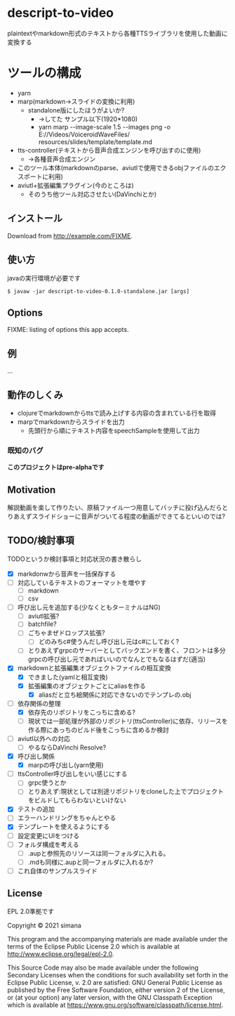 # descript-to-video

plaintextやmarkdown形式のテキストから各種TTSライブラリを使用した動画に変換する

# ツールの構成
* yarn
* marp(markdown->スライドの変換に利用)
  * standalone版にしたほうがよいか?
    * →してた サンプル以下(1920*1080)
    * yarn marp --image-scale 1.5 --images png -o E://Videos/VoiceroidWaveFiles/  resources/slides/template/template.md
* tts-controller(テキストから音声合成エンジンを呼び出すのに使用)
  * ->各種音声合成エンジン
* このツール本体(markdownのparse、aviutlで使用できるobjファイルのエクスポートに利用)
* aviutl+拡張編集プラグイン(今のところは)
  * そのうち他ツール対応させたい(DaVinchiとか)

## インストール

Download from http://example.com/FIXME.

## 使い方

javaの実行環境が必要です

    $ javaw -jar descript-to-video-0.1.0-standalone.jar [args]

## Options

FIXME: listing of options this app accepts.

## 例

...

## 動作のしくみ
* clojureでmarkdownからttsで読み上げする内容の含まれている行を取得
* marpでmarkdownからスライドを出力
  * 先頭行から順にテキスト内容をspeechSampleを使用して出力
<!-- 
この状態だと音声のみ追加されている状態のはず
スライドをタイムラインに追加する処理が必要
立ち絵もこの状態ではないはず? 
markdown(テキスト+順序情報)+デフォルト値で動画にする
-->
### 既知のバグ

**このプロジェクトはpre-alphaです**

## Motivation
解説動画を楽して作りたい、原稿ファイル一つ用意してバッチに投げ込んだらとりあえずスライドショーに音声がついてる程度の動画ができてるといいのでは?
## TODO/検討事項
TODOというか検討事項と対応状況の書き散らし
 - [x] markdonwから音声を一括保存する
 - [ ] 対応しているテキストのフォーマットを増やす
   - [ ] markdown
   - [ ] csv
 - [ ] 呼び出し元を追加する(少なくともターミナルはNG)
   - [ ] aviutl拡張?
   - [ ] batchfile?
   - [ ] ごちゃまぜドロップス拡張?
     - [ ] どのみちc#使うんだし呼び出し元はc#にしておく?
   - [ ] とりあえずgrpcのサーバーとしてバックエンドを書く、フロントは多分grpcの呼び出し元であればいいのでなんとでもなるはずだ(適当)
 - [x] markdownと拡張編集オブジェクトファイルの相互変換
   - [x] できました(yamlと相互変換)
   - [x] 拡張編集のオブジェクトごとにaliasを作る
     - [x] aliasだと立ち絵関係に対応できないのでテンプレの.obj
 - [ ] 依存関係の整理
   - [x] 依存先のリポジトリをこっちに含める?
   - [ ] 現状では一部処理が外部のリポジトリ(ttsController)に依存、リリースを作る際にあっちのビルド後をこっちに含めるか検討
 - [ ] aviutl以外への対応
   - [ ] やるならDaVinchi Resolve?
 - [x] 呼び出し関係
   - [x] marpの呼び出し(yarn使用)
 - [ ] ttsController呼び出しをいい感じにする
   - [ ] grpc使うとか
   - [ ] とりあえず:現状としては別途リポジトリをcloneした上でプロジェクトをビルドしてもらわないといけない
 - [x] テストの追加
 - [ ] エラーハンドリングをちゃんとやる
 - [x] テンプレートを使えるようにする
 - [ ] 設定変更にUIをつける
 - [ ] フォルダ構成を考える
   - [ ] .aupと参照先のリソースは同一フォルダに入れる。
   - [ ] .mdも同様に.aupと同一フォルダに入れるか?
 - [ ] これ自体のサンプルスライド

## License

EPL 2.0準拠です

Copyright © 2021 simana

This program and the accompanying materials are made available under the
terms of the Eclipse Public License 2.0 which is available at
http://www.eclipse.org/legal/epl-2.0.

This Source Code may also be made available under the following Secondary
Licenses when the conditions for such availability set forth in the Eclipse
Public License, v. 2.0 are satisfied: GNU General Public License as published by
the Free Software Foundation, either version 2 of the License, or (at your
option) any later version, with the GNU Classpath Exception which is available
at https://www.gnu.org/software/classpath/license.html.
